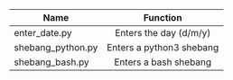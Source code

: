 | Name          | Function      |
| ------------- |:-------------:|
| enter_date.py | Enters the day (d/m/y)|
| shebang_python.py| Enters a python3 shebang|
| shebang_bash.py| Enters a bash shebang|
